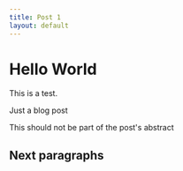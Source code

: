 ```yaml
---
title: Post 1
layout: default
---
```

Hello World
===========

This is a test.

Just a blog post


This should not be part of the post's abstract

Next paragraphs
---------------

